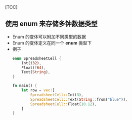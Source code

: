 
[TOC]


## 使用 enum 来存储多钟数据类型
- Enum 的变体可以附加不同类型的数据
- Enum 的变体定义在同一个 **enum** 类型下
- 例子
    ```rust
    enum SpreadsheetCell {
        Int(i32),
        Float(f64),
        Text(String),
    }

    fn main() {
        let row = vec![
            SpreadsheetCell::Int(3),
            SpreadsheetCell::Text(String::from("blue")),
            SpreadsheetCell::Float(10.12),
        ]
    }
    ```
